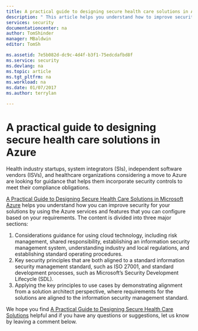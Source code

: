 ```yaml
---
title: A practical guide to designing secure health care solutions in Azure | Microsoft Docs
description: " This article helps you understand how to improve security for your health care solutions by using the Azure services and features that you configure. "
services: security
documentationcenter: na
author: TomShinder
manager: MBaldwin
editor: TomSh

ms.assetid: 7e5b082d-dc9c-4d4f-b3f1-75edcdafbd8f
ms.service: security
ms.devlang: na
ms.topic: article
ms.tgt_pltfrm: na
ms.workload: na
ms.date: 01/07/2017
ms.author: terrylan

---
```

# A practical guide to designing secure health care solutions in Azure
Health industry startups, system integrators (SIs), independent software vendors (ISVs), and healthcare organizations considering a move to Azure are looking for guidance that helps them incorporate security controls to meet their compliance obligations.

[A Practical Guide to Designing Secure Health Care Solutions in Microsoft Azure](https://aka.ms/azureindustrysecurity) helps you understand how you can improve security for your solutions by using the Azure services and features that you can configure based on your requirements.
The content is divided into three major sections:

1. Considerations guidance for using cloud technology, including risk management, shared responsibility, establishing an information security management system, understanding industry and local regulations, and establishing standard operating procedures.
2. Key security principles that are both aligned to a standard information security management standard, such as ISO 27001, and standard development processes, such as Microsoft’s Security Development Lifecycle (SDL).
3. Applying the key principles to use cases by demonstrating alignment from a solution architect perspective, where requirements for the solutions are aligned to the information security management standard.

We hope you find [A Practical Guide to Designing Secure Health Care Solutions](https://aka.ms/azureindustrysecurity) helpful and if you have any questions or suggestions, let us know by leaving a comment below.
